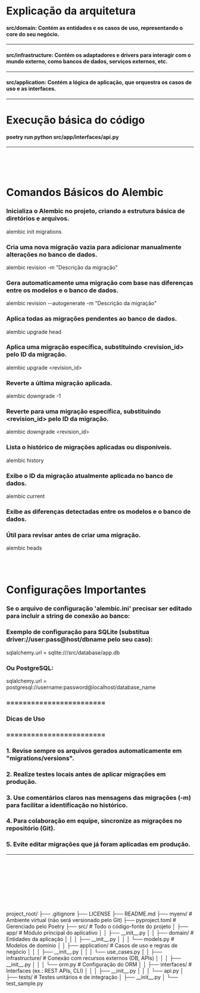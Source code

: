 # Explicação da arquitetura

#### src/domain: Contém as entidades e os casos de uso, representando o core do seu negócio.
<hr>

#### src/infrastructure: Contém os adaptadores e drivers para interagir com o mundo externo, como bancos de dados, serviços externos, etc.
<hr>

#### src/application: Contém a lógica de aplicação, que orquestra os casos de uso e as interfaces.
<hr>

# Execução básica do código
#### poetry run python src/app/interfaces/api.py

<hr>

<br><br><br>
# Comandos Básicos do Alembic


### Inicializa o Alembic no projeto, criando a estrutura básica de diretórios e arquivos.
alembic init migrations

### Cria uma nova migração vazia para adicionar manualmente alterações no banco de dados.
alembic revision -m "Descrição da migração"

### Gera automaticamente uma migração com base nas diferenças entre os modelos e o banco de dados.
alembic revision --autogenerate -m "Descrição da migração"

### Aplica todas as migrações pendentes ao banco de dados.
alembic upgrade head

### Aplica uma migração específica, substituindo <revision_id> pelo ID da migração.
alembic upgrade <revision_id>

### Reverte a última migração aplicada.
alembic downgrade -1

### Reverte para uma migração específica, substituindo <revision_id> pelo ID da migração.
alembic downgrade <revision_id>

### Lista o histórico de migrações aplicadas ou disponíveis.
alembic history

### Exibe o ID da migração atualmente aplicada no banco de dados.
alembic current

### Exibe as diferenças detectadas entre os modelos e o banco de dados.
### Útil para revisar antes de criar uma migração.
alembic heads

<br><br>

# Configurações Importantes


### Se o arquivo de configuração 'alembic.ini' precisar ser editado para incluir a string de conexão ao banco:
### Exemplo de configuração para SQLite (substitua driver://user:pass@host/dbname pelo seu caso):
sqlalchemy.url = sqlite:///src/database/app.db
### Ou PostgreSQL:
sqlalchemy.url = postgresql://username:password@localhost/database_name

### ========================
### Dicas de Uso
### ========================

### 1. Revise sempre os arquivos gerados automaticamente em "migrations/versions".
### 2. Realize testes locais antes de aplicar migrações em produção.
### 3. Use comentários claros nas mensagens das migrações (-m) para facilitar a identificação no histórico.
### 4. Para colaboração em equipe, sincronize as migrações no repositório (Git).
### 5. Evite editar migrações que já foram aplicadas em produção.


<hr>

<br>
<br>
<br>
<br>
<br>
<br>
<br>
<br>
project_root/
├── .gitignore
├── LICENSE
├── README.md
├── myenv/                  # Ambiente virtual (não será versionado pelo Git)
├── pyproject.toml          # Gerenciado pelo Poetry
├── src/                    # Todo o código-fonte do projeto
│   ├── app/                # Módulo principal do aplicativo
│   │   ├── __init__.py
│   │   ├── domain/         # Entidades da aplicação
│   │   │   ├── __init__.py
│   │   │   └── models.py   # Modelos de domínio
│   │   ├── application/    # Casos de uso e regras de negócio
│   │   │   ├── __init__.py
│   │   │   └── use_cases.py
│   │   ├── infrastructure/ # Conexão com recursos externos (DB, APIs)
│   │   │   ├── __init__.py
│   │   │   └── orm.py      # Configuração do ORM
│   │   ├── interfaces/     # Interfaces (ex.: REST APIs, CLI)
│   │   │   ├── __init__.py
│   │   │   └── api.py
│   ├── tests/              # Testes unitários e de integração
│       ├── __init__.py
│       └── test_sample.py
